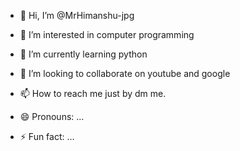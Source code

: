 - 👋 Hi, I’m @MrHimanshu-jpg
- 👀 I’m interested in computer programming
- 🌱 I’m currently learning python
- 💞️ I’m looking to collaborate on youtube and google
- 📫 How to reach me just by dm me.

- 😄 Pronouns: ...
- ⚡ Fun fact: ...

<!---
MrHimanshu-jpg/MrHimanshu-jpg is a ✨ special ✨ repository because its `README.md` (this file) appears on your GitHub profile.
You can click the Preview link to take a look at your changes.
--->
